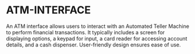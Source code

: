 # ATM-INTERFACE
An ATM interface allows users to interact with an Automated Teller Machine to perform financial transactions. It typically includes a screen for displaying options, a keypad for input, a card reader for accessing account details, and a cash dispenser. User-friendly design ensures ease of use.
